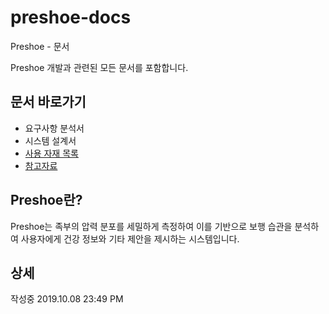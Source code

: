 # preshoe-docs

Preshoe - 문서

Preshoe 개발과 관련된 모든 문서를 포함합니다.

## 문서 바로가기
- 요구사항 분석서
- 시스템 설계서
- [사용 자재 목록](BOM.md)
- [참고자료](references.md)

## Preshoe란?
Preshoe는 족부의 압력 분포를 세밀하게 측정하여 이를 기반으로 보행 습관을 분석하여 사용자에게 건강 정보와 기타 제안을 제시하는 시스템입니다.

## 상세
작성중 2019.10.08 23:49 PM





